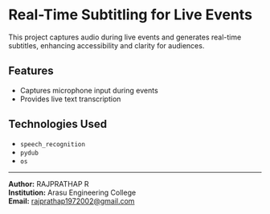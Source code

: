 # Real-Time Subtitling for Live Events

This project captures audio during live events and generates real-time subtitles, enhancing accessibility and clarity for audiences.

## Features
- Captures microphone input during events
- Provides live text transcription

## Technologies Used
- `speech_recognition`
- `pydub`
- `os`

---
**Author:** RAJPRATHAP R  
**Institution:** Arasu Engineering College  
**Email:** rajprathap1972002@gmail.com
